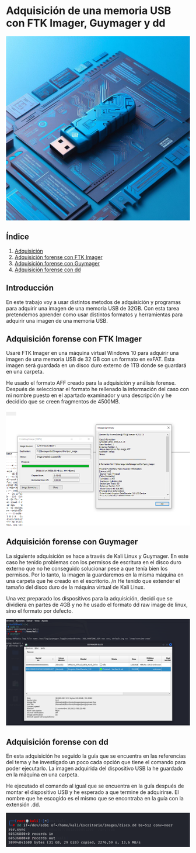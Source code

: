 # Adquisición de una memoria USB con FTK Imager, Guymager y dd

![Portada](./Imagenes/portada.jpg)

## Índice

1. [Adquisición](#introducción)
2. [Adquisición forense con FTK Imager](#adquisición-forense-con-FTK-Imager)
3. [Adquisición forense con Guymager](#adquisición-forense-con-Guymager)
4. [Adquisición forense con dd](#adquisición-forense-con-dd)

## Introducción

En este trabajo voy a usar distintos metodos de adquisición y programas para adquirir una imagen de una memoria USB de 32GB. Con esta tarea pretendemos aprender como usar distintos formatos y herramientas para adquirir una imagen de una memoria USB. 


## Adquisición forense con FTK Imager

Usaré FTK Imager en una máquina virtual Windows 10 para adquirir una imagen de una memoria USB de 32 GB con un formato en exFAT. Esta imagen será guardada en un disco duro externo de 1TB donde se guardará en una carpeta.

He usado el formato AFF creado para la adquisición y análisis forense. Después de seleccionar el formato he rellenado la información del caso con mi nombre puesto en el apartado examinador y una descripción y he decidido que se creen fragmentos de 4500MB.

![FTKImager](./Imagenes/FTKimager.png)

## Adquisición forense con Guymager

La siguiente adquisición se hace a través de Kali Linux y Guymager. En este caso he tenido problemas con los permisos de escritura en el disco duro externo que no he conseguido solucionar pese a que tenía bien los permisos. Por lo tanto, la imagen la guardaremos en la misma máquina en una carpeta que he creado en el escritorio. /n
He tenido que extender el tamaño del disco duro de la máquina virtual de Kali Linux.

Una vez preparado los dispositivos para la adquisición, decidí que se dividiera en partes de 4GB y no he usado el formato dd raw image de linux, sino el formato por defecto. 

![Guymager](./Imagenes/Guymager.png)

## Adquisición forense con dd


En esta adquisición he seguido la guía que se encuentra en las referencias del tema y he investigado un poco cada opción que tiene el comando para poder ejecutarlo. La imagen adquirida del dispositivo USB la he guardado en la máquina en una carpeta.

He ejecutado el comando al igual que se encuentra en la guía después de montar el dispositivo USB y he esperado a que termine de adquirirse. El nombre que he escogido es el mismo que se encontraba en la guía con la extensión .dd.

![dd](./Imagenes/dd.png)
